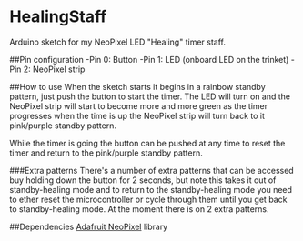 HealingStaff
============

Arduino sketch for my NeoPixel LED "Healing" timer staff.

##Pin configuration
-Pin 0: Button
-Pin 1: LED (onboard LED on the trinket)
-Pin 2: NeoPixel strip

##How to use
When the sketch starts it begins in a rainbow standby pattern, just push the button to start the timer. The LED will turn on and the NeoPixel strip will start to become more and more green as the timer progresses when the time is up the NeoPixel strip will turn back to it pink/purple standby pattern.

While the timer is going the button can be pushed at any time to reset the timer and return to the pink/purple standby pattern.

###Extra patterns
There's a number of extra patterns that can be accessed buy holding down the button for 2 seconds, but note this takes it out of standby-healing mode and to return to the standby-healing mode you need to ether reset the microcontroller or cycle through them until you get back to standby-healing mode. At the moment there is on 2 extra patterns.

##Dependencies
[Adafruit NeoPixel][neopixel] library 

[neopixel]:  https://github.com/adafruit/Adafruit_NeoPixel
